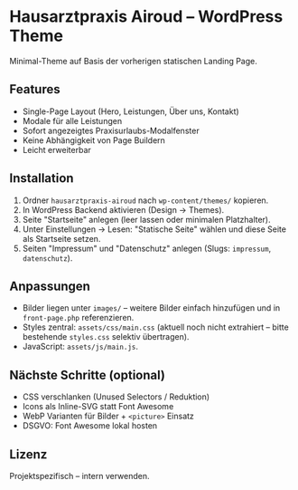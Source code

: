 # Hausarztpraxis Airoud – WordPress Theme

Minimal-Theme auf Basis der vorherigen statischen Landing Page.

## Features
- Single-Page Layout (Hero, Leistungen, Über uns, Kontakt)
- Modale für alle Leistungen
- Sofort angezeigtes Praxisurlaubs-Modalfenster
- Keine Abhängigkeit von Page Buildern
- Leicht erweiterbar

## Installation
1. Ordner `hausarztpraxis-airoud` nach `wp-content/themes/` kopieren.
2. In WordPress Backend aktivieren (Design → Themes).
3. Seite "Startseite" anlegen (leer lassen oder minimalen Platzhalter).
4. Unter Einstellungen → Lesen: "Statische Seite" wählen und diese Seite als Startseite setzen.
5. Seiten "Impressum" und "Datenschutz" anlegen (Slugs: `impressum`, `datenschutz`).

## Anpassungen
- Bilder liegen unter `images/` – weitere Bilder einfach hinzufügen und in `front-page.php` referenzieren.
- Styles zentral: `assets/css/main.css` (aktuell noch nicht extrahiert – bitte bestehende `styles.css` selektiv übertragen).
- JavaScript: `assets/js/main.js`.

## Nächste Schritte (optional)
- CSS verschlanken (Unused Selectors / Reduktion)
- Icons als Inline-SVG statt Font Awesome
- WebP Varianten für Bilder + `<picture>` Einsatz
- DSGVO: Font Awesome lokal hosten

## Lizenz
Projektspezifisch – intern verwenden.
